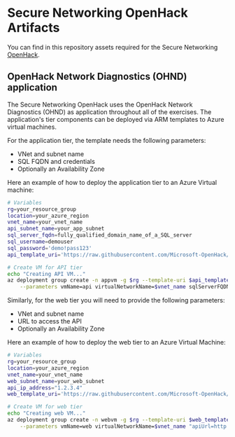 # Secure Networking OpenHack Artifacts

You can find in this repository assets required for the Secure Networking [OpenHack](https://openhack.microsoft.com).

## OpenHack Network Diagnostics (OHND) application

The Secure Networking OpenHack uses the OpenHack Network Diagnostics (OHND) as application throughout all of the exercises. The application's tier components can be deployed via ARM templates to Azure virtual machines.

For the application tier, the template needs the following parameters:

- VNet and subnet name
- SQL FQDN and credentials
- Optionally an Availability Zone

Here an example of how to deploy the application tier to an Azure Virtual machine:

```bash
# Variables
rg=your_resource_group
location=your_azure_region
vnet_name=your_vnet_name
api_subnet_name=your_app_subnet
sql_server_fqdn=fully_qualified_domain_name_of_a_SQL_server
sql_username=demouser
sql_password='demo!pass123'
api_template_uri='https://raw.githubusercontent.com/Microsoft-OpenHack/secure-networking-artifacts/main/deploy_api_to_vm.json'

# Create VM for API tier
echo "Creating API VM..."
az deployment group create -n appvm -g $rg --template-uri $api_template_uri \
    --parameters vmName=api virtualNetworkName=$vnet_name sqlServerFQDN=$sql_server_fqdn sqlServerUser=$sql_username "sqlServerPassword=$sql_password" subnetName=$api_subnet_name availabilityZone=1
```

Similarly, for the web tier you will need to provide the following parameters:

- VNet and subnet name
- URL to access the API
- Optionally an Availability Zone

Here an example of how to deploy the web tier to an Azure Virtual Machine:

```bash
# Variables
rg=your_resource_group
location=your_azure_region
vnet_name=your_vnet_name
web_subnet_name=your_web_subnet
api_ip_address="1.2.3.4"
web_template_uri='https://raw.githubusercontent.com/Microsoft-OpenHack/secure-networking-artifacts/main/deploy_web_to_vm.json'

# Create VM for web tier
echo "Creating web VM..."
az deployment group create -n webvm -g $rg --template-uri $web_template_uri \
    --parameters vmName=web virtualNetworkName=$vnet_name "apiUrl=http://${api_ip_address}:8080" subnetName=$web_subnet_name availabilityZone=1
```
